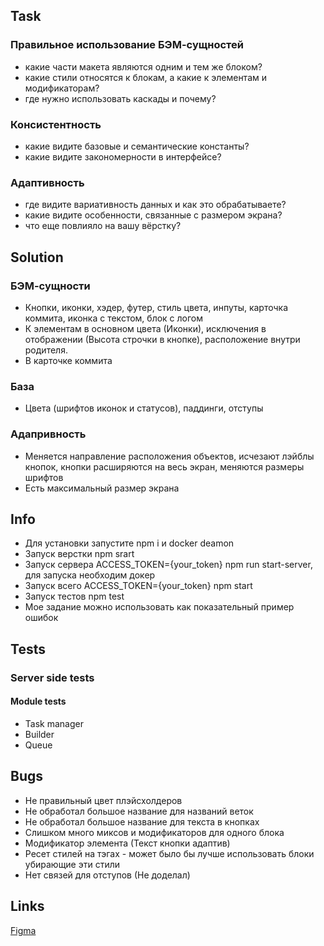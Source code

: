 ## Task
### Правильное использование БЭМ-сущностей

* какие части макета являются одним и тем же блоком?
* какие стили относятся к блокам, а какие к элементам и модификаторам?
* где нужно использовать каскады и почему?

### Консистентность

* какие видите базовые и семантические константы?
* какие видите закономерности в интерфейсе?

### Адаптивность

* где видите вариативность данных и как это обрабатываете?
* какие видите особенности, связанные с размером экрана?
* что еще повлияло на вашу вёрстку?

## Solution

### БЭМ-сущности

* Кнопки, иконки, хэдер, футер, стиль цвета, инпуты, карточка коммита, иконка с текстом, блок с логом
* К элементам в основном цвета (Иконки), исключения в отображении (Высота строчки в кнопке), расположение внутри родителя.
* В карточке коммита

### База

* Цвета (шрифтов иконок и статусов), паддинги, отступы

### Адапривность

* Меняется направление расположения объектов, исчезают лэйблы кнопок, кнопки расширяются на весь экран, меняются размеры шрифтов
* Есть максимальный размер экрана


## Info

* Для установки запустите npm i и docker deamon
* Запуск верстки npm srart
* Запуск сервера ACCESS_TOKEN={your_token} npm run start-server, для запуска необходим докер
* Запуск всего ACCESS_TOKEN={your_token} npm start
* Запуск тестов npm test
* Мое задание можно использовать как показательный пример ошибок

## Tests

### Server side tests

#### Module tests

* Task manager
* Builder
* Queue

## Bugs

* Не правильный цвет плэйсхолдеров
* Не обработал большое название для названий веток
* Не обработал большое название для текста в кнопках
* Слишком много миксов и модификаторов для одного блока
* Модификатор элемента (Текст кнопки адаптив)
* Ресет стилей на тэгах - может было бы лучше использовать блоки убирающие эти стили
* Нет связей для отступов (Не доделал)

## Links
[Figma](https://www.figma.com/file/vA6BJJ3AiWar3Q3bq30eyG/SHRI-homework-specification)